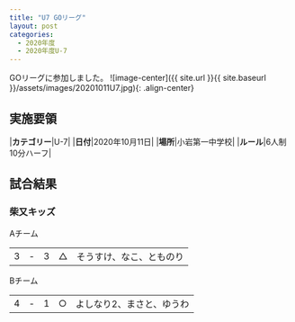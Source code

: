 ```yaml
---
title: "U7 GOリーグ"
layout: post
categories:
  - 2020年度
  - 2020年度U-7
---
```


GOリーグに参加しました。
![image-center]({{ site.url }}{{ site.baseurl }}/assets/images/20201011U7.jpg){: .align-center}

## 実施要領

|**カテゴリー**|U-7|
|**日付**|2020年10月11日|
|**場所**|小岩第一中学校|
|**ルール**|6人制10分ハーフ|


## 試合結果

### 柴又キッズ

Aチーム

|    |   |    |         |    |
|:--:|:-:|:--:|:--:|:--------|
|    3| - |   3|△|そうすけ、なこ、とものり|


Bチーム

|    |   |    |         |    |
|:--:|:-:|:--:|:--:|:--------|
|    4| - |   1|○|よしなり2、まさと、ゆうわ|


